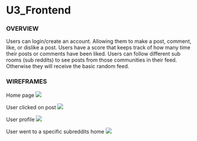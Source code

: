 # U3_Frontend

### OVERVIEW

Users can login/create an account. Allowing them to make a post, comment, like, or dislike a post. Users have a score that keeps track of how many time their posts or comments have been liked. Users can follow different sub rooms (sub reddits) to see posts from those communities in their feed. Otherwise they will receive the basic random feed.

### WIREFRAMES

Home page
<img src=https://i.imgur.com/mk35yp6.jpg />

User clicked on post
<img src=https://i.imgur.com/6mLxPiC />

User profile
<img src=https://i.imgur.com/9keUQku.jpg />

User went to a specific subreddits home
<img src=https://i.imgur.com/8ivWmsF.jpg />
